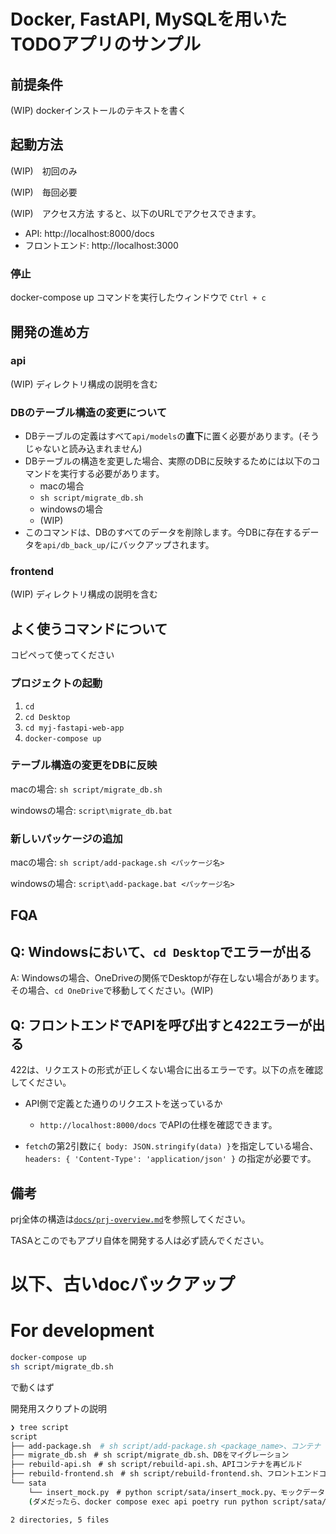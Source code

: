 # Docker, FastAPI, MySQLを用いたTODOアプリのサンプル
## 前提条件
(WIP) dockerインストールのテキストを書く

## 起動方法
(WIP)　初回のみ

(WIP)　毎回必要

(WIP)　アクセス方法
すると、以下のURLでアクセスできます。
- API: http://localhost:8000/docs
- フロントエンド: http://localhost:3000

### 停止

docker-compose up コマンドを実行したウィンドウで `Ctrl + c`

## 開発の進め方
### api
(WIP) ディレクトリ構成の説明を含む

### DBのテーブル構造の変更について
- DBテーブルの定義はすべて`api/models`の**直下**に置く必要があります。(そうじゃないと読み込まれません)
- DBテーブルの構造を変更した場合、実際のDBに反映するためには以下のコマンドを実行する必要があります。
  - macの場合
  - `sh script/migrate_db.sh`
  - windowsの場合
  - (WIP)
- このコマンドは、DBのすべてのデータを削除します。今DBに存在するデータを`api/db_back_up/`にバックアップされます。

### frontend
(WIP) ディレクトリ構成の説明を含む


## よく使うコマンドについて
コピペって使ってください

### プロジェクトの起動
1. `cd`
2. `cd Desktop`
3. `cd myj-fastapi-web-app`
4. `docker-compose up`

### テーブル構造の変更をDBに反映
macの場合: `sh script/migrate_db.sh`

windowsの場合: `script\migrate_db.bat`

### 新しいパッケージの追加
macの場合: `sh script/add-package.sh <パッケージ名>`

windowsの場合: `script\add-package.bat <パッケージ名>`

## FQA
## Q: Windowsにおいて、`cd Desktop`でエラーが出る
A: Windowsの場合、OneDriveの関係でDesktopが存在しない場合があります。その場合、`cd OneDrive`で移動してください。(WIP) 

## Q: フロントエンドでAPIを呼び出すと422エラーが出る
422は、リクエストの形式が正しくない場合に出るエラーです。以下の点を確認してください。

- API側で定義とた通りのリクエストを送っているか
  - `http://localhost:8000/docs` でAPIの仕様を確認できます。

- `fetch`の第2引数に`{ body: JSON.stringify(data) }`を指定している場合、`headers: { 'Content-Type': 'application/json' }` の指定が必要です。

## 備考
prj全体の構造は[`docs/prj-overview.md`](docs/prj-overview.md)を参照してください。

TASAとこのでもアプリ自体を開発する人は必ず読んでください。


# 以下、古いdocバックアップ
# For development
```bash
docker-compose up
sh script/migrate_db.sh
```
で動くはず

開発用スクりプトの説明
```bash
❯ tree script
script
├── add-package.sh  # sh script/add-package.sh <package_name>、コンテナ
├── migrate_db.sh　# sh script/migrate_db.sh、DBをマイグレーション
├── rebuild-api.sh　# sh script/rebuild-api.sh、APIコンテナを再ビルド
├── rebuild-frontend.sh　# sh script/rebuild-frontend.sh、フロントエンドコンテナを再ビルド
└── sata
    └── insert_mock.py　# python script/sata/insert_mock.py、モックデータをDBに挿入
    (ダメだったら、docker compose exec api poetry run python script/sata/insert_mock.py)

2 directories, 5 files
```

